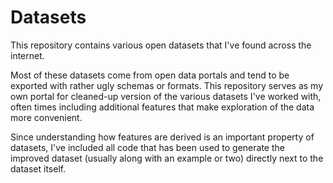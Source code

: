 # Datasets
This repository contains various open datasets that I've found across the internet.

Most of these datasets come from open data portals and tend to be exported with
rather ugly schemas or formats. This repository serves as my own portal for
cleaned-up version of the various datasets I've worked with, often times
including additional features that make exploration of the data more convenient.

Since understanding how features are derived is an important property of
datasets, I've included all code that has been used to generate the improved
dataset (usually along with an example or two) directly next to the dataset
itself.
